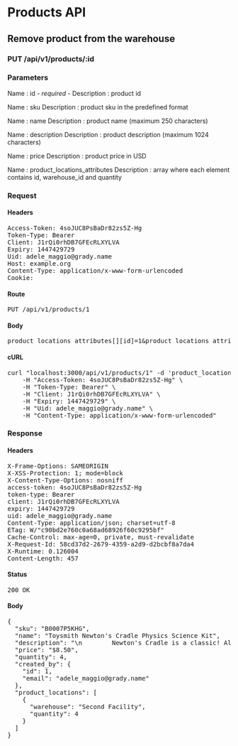 # Products API

## Remove product from the warehouse

### PUT /api/v1/products/:id

### Parameters

Name : id *- required -*
Description : product id

Name : sku
Description : product sku in the predefined format

Name : name
Description : product name (maximum 250 characters)

Name : description
Description : product description (maximum 1024 characters)

Name : price
Description : product price in USD

Name : product_locations_attributes
Description : array where each element contains id, warehouse_id and quantity

### Request

#### Headers

<pre>Access-Token: 4soJUC8PsBaDr82zs5Z-Hg
Token-Type: Bearer
Client: J1rQi0rhDB7GFEcRLXYLVA
Expiry: 1447429729
Uid: adele_maggio@grady.name
Host: example.org
Content-Type: application/x-www-form-urlencoded
Cookie: </pre>

#### Route

<pre>PUT /api/v1/products/1</pre>

#### Body

<pre>product_locations_attributes[][id]=1&product_locations_attributes[][_destroy]=true</pre>

#### cURL

<pre class="request">curl &quot;localhost:3000/api/v1/products/1&quot; -d &#39;product_locations_attributes[][id]=1&amp;product_locations_attributes[][_destroy]=true&#39; -X PUT \
	-H &quot;Access-Token: 4soJUC8PsBaDr82zs5Z-Hg&quot; \
	-H &quot;Token-Type: Bearer&quot; \
	-H &quot;Client: J1rQi0rhDB7GFEcRLXYLVA&quot; \
	-H &quot;Expiry: 1447429729&quot; \
	-H &quot;Uid: adele_maggio@grady.name&quot; \
	-H &quot;Content-Type: application/x-www-form-urlencoded&quot;</pre>

### Response

#### Headers

<pre>X-Frame-Options: SAMEORIGIN
X-XSS-Protection: 1; mode=block
X-Content-Type-Options: nosniff
access-token: 4soJUC8PsBaDr82zs5Z-Hg
token-type: Bearer
client: J1rQi0rhDB7GFEcRLXYLVA
expiry: 1447429729
uid: adele_maggio@grady.name
Content-Type: application/json; charset=utf-8
ETag: W/&quot;c90bd2e760c0a68ad68926f60c9295bf&quot;
Cache-Control: max-age=0, private, must-revalidate
X-Request-Id: 58cd37d2-2679-4359-a2d9-d2bcbf8a7da4
X-Runtime: 0.126004
Content-Length: 457</pre>

#### Status

<pre>200 OK</pre>

#### Body

<pre>{
  "sku": "B0007P5KHG",
  "name": "Toysmith Newton's Cradle Physics Science Kit",
  "description": "\n        Newton's Cradle is a classic! Also known as balance balls, \n        these steel balls keep you entertained throughout the day. Pull back \n        one or more of the balls and let them drop down.\n      ",
  "price": "$8.50",
  "quantity": 4,
  "created_by": {
    "id": 1,
    "email": "adele_maggio@grady.name"
  },
  "product_locations": [
    {
      "warehouse": "Second Facility",
      "quantity": 4
    }
  ]
}</pre>
